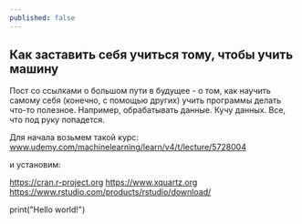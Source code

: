 ```yaml
---
published: false
---
```

## Как заставить себя учиться тому, чтобы учить машину

Пост со ссылками о большом пути в будущее - о том, как научить самому себя (конечно, с помощью других) учить программы делать что-то полезное. Например, обрабатывать данные. Кучу данных. Все, что под руку попадется.

Для начала возьмем такой курс:
www.udemy.com/machinelearning/learn/v4/t/lecture/5728004

и установим:

https://cran.r-project.org
https://www.xquartz.org
https://www.rstudio.com/products/rstudio/download/



print("Hello world!")